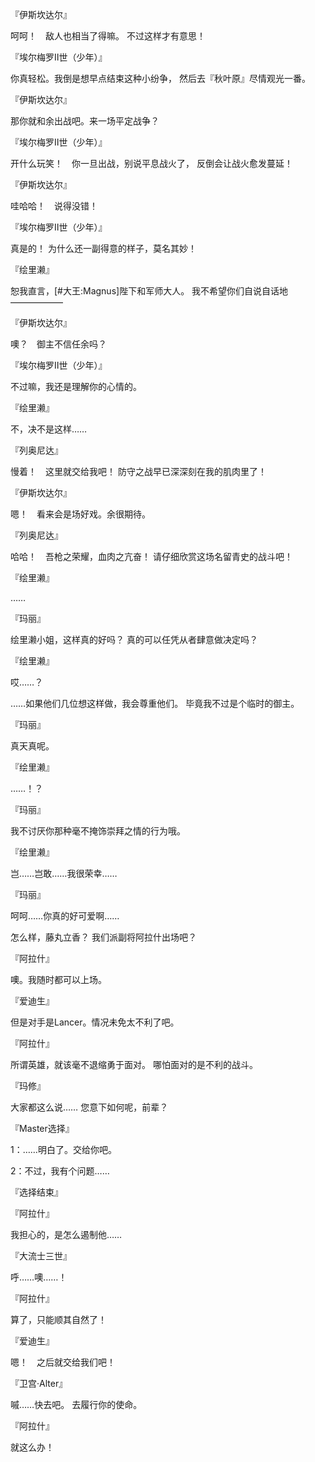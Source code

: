 『伊斯坎达尔』

呵呵！　敌人也相当了得嘛。
不过这样才有意思！

『埃尔梅罗Ⅱ世（少年）』

你真轻松。我倒是想早点结束这种小纷争，
然后去『秋叶原』尽情观光一番。

『伊斯坎达尔』

那你就和余出战吧。来一场平定战争？

『埃尔梅罗Ⅱ世（少年）』

开什么玩笑！　你一旦出战，别说平息战火了，
反倒会让战火愈发蔓延！

『伊斯坎达尔』

哇哈哈！　说得没错！

『埃尔梅罗Ⅱ世（少年）』

真是的！
为什么还一副得意的样子，莫名其妙！

『绘里濑』

恕我直言，[#大王:Magnus]陛下和军师大人。
我不希望你们自说自话地——————

『伊斯坎达尔』

噢？　御主不信任余吗？

『埃尔梅罗Ⅱ世（少年）』

不过嘛，我还是理解你的心情的。

『绘里濑』

不，决不是这样……

『列奥尼达』

慢着！　这里就交给我吧！
防守之战早已深深刻在我的肌肉里了！

『伊斯坎达尔』

嗯！　看来会是场好戏。余很期待。

『列奥尼达』

哈哈！　吾枪之荣耀，血肉之亢奋！
请仔细欣赏这场名留青史的战斗吧！

『绘里濑』

……

『玛丽』

绘里濑小姐，这样真的好吗？
真的可以任凭从者肆意做决定吗？

『绘里濑』

哎……？

……如果他们几位想这样做，我会尊重他们。
毕竟我不过是个临时的御主。

『玛丽』

真天真呢。

『绘里濑』

……！？

『玛丽』

我不讨厌你那种毫不掩饰崇拜之情的行为哦。

『绘里濑』

岂……岂敢……我很荣幸……

『玛丽』

呵呵……你真的好可爱啊……

怎么样，藤丸立香？
我们派副将阿拉什出场吧？

『阿拉什』

噢。我随时都可以上场。

『爱迪生』

但是对手是Lancer。情况未免太不利了吧。

『阿拉什』

所谓英雄，就该毫不退缩勇于面对。
哪怕面对的是不利的战斗。

『玛修』

大家都这么说……
您意下如何呢，前辈？

『Master选择』

1：……明白了。交给你吧。

2：不过，我有个问题……

『选择结束』

『阿拉什』

我担心的，是怎么遏制他……

『大流士三世』

呼……噢……！

『阿拉什』

算了，只能顺其自然了！

『爱迪生』

嗯！　之后就交给我们吧！

『卫宫·Alter』

嘁……快去吧。
去履行你的使命。

『阿拉什』

就这么办！

